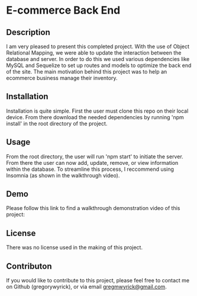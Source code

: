 # E-commerce Back End 

## Description

I am very pleased to present this completed project. With the use of Object Relational Mapping, we were able to update the interaction between the database and server. In order to do this we used various dependencies like MySQL and Sequelize to set up routes and models to optimize the back end of the site. The main motivation behind this project was to help an ecommerce business manage their inventory.

## Installation

Installation is quite simple. First the user must clone this repo on their local device. From there download the needed dependencies by running 'npm install' in the root directory of the project.

## Usage

From the root directory, the user will run 'npm start' to initiate the server. From there the user can now add, update, remove, or view information within the database. To streamline this process, I reccommend using Insomnia (as shown in the walkthrough video).

## Demo

Please follow this link to find a walkthrough demonstration video of this project: 

## License

There was no license used in the making of this project. 

## Contributon

If you would like to contribute to this project, please feel free to contact me on Github (gregorywyrick), or via email gregmwyrick@gmail.com.
